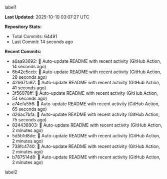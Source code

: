 
label1 
<!-- ACTIVITY_START -->
**Last Updated:** 2025-10-10 03:07:27 UTC

**Repository Stats:**
- Total Commits: 64491
- Last Commit: 14 seconds ago

**Recent Commits:**
- a6aa93692: 🤖 Auto-update README with recent activity (GitHub Action, 14 seconds ago)
- 6b42e5ccb: 🤖 Auto-update README with recent activity (GitHub Action, 28 seconds ago)
- 426671a87: 🤖 Auto-update README with recent activity (GitHub Action, 41 seconds ago)
- 3f56078ff: 🤖 Auto-update README with recent activity (GitHub Action, 54 seconds ago)
- a74efa556: 🤖 Auto-update README with recent activity (GitHub Action, 65 seconds ago)
- d26ac7bfa: 🤖 Auto-update README with recent activity (GitHub Action, 75 seconds ago)
- 824438903: 🤖 Auto-update README with recent activity (GitHub Action, 2 minutes ago)
- 5d5b1d8de: 🤖 Auto-update README with recent activity (GitHub Action, 2 minutes ago)
- 738fc4740: 🤖 Auto-update README with recent activity (GitHub Action, 2 minutes ago)
- b787514d8: 🤖 Auto-update README with recent activity (GitHub Action, 2 minutes ago)
<!-- ACTIVITY_END -->

label2
